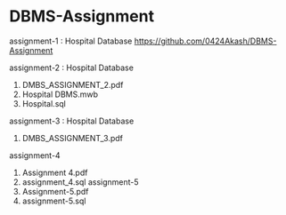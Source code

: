 # DBMS-Assignment
assignment-1 : Hospital Database
https://github.com/0424Akash/DBMS-Assignment

assignment-2 : Hospital Database
1. DMBS_ASSIGNMENT_2.pdf
2. Hospital DBMS.mwb
3. Hospital.sql

assignment-3 : Hospital Database
1. DMBS_ASSIGNMENT_3.pdf

assignment-4 
1. Assignment 4.pdf
2. assignment_4.sql
assignment-5
1. Assignment-5.pdf
2. assignment-5.sql
